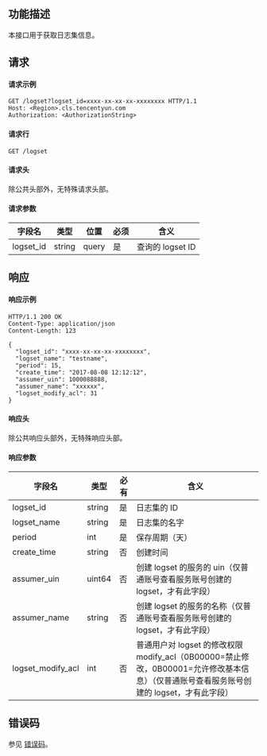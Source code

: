 ## 功能描述

本接口用于获取日志集信息。

## 请求

#### 请求示例

```shell
GET /logset?logset_id=xxxx-xx-xx-xx-xxxxxxxx HTTP/1.1
Host: <Region>.cls.tencentyun.com
Authorization: <AuthorizationString>
```

#### 请求行

```shell
GET /logset
```

#### 请求头

除公共头部外，无特殊请求头部。

#### 请求参数

| 字段名    | 类型   | 位置  | 必须 | 含义             |
| --------- | ------ | ----- | ---- | ---------------- |
| logset_id | string | query | 是   | 查询的 logset ID |

## 响应

#### 响应示例

```shell
HTTP/1.1 200 OK
Content-Type: application/json
Content-Length: 123

{
  "logset_id": "xxxx-xx-xx-xx-xxxxxxxx",
  "logset_name": "testname",
  "period": 15,
  "create_time": "2017-08-08 12:12:12",
  "assumer_uin": 1000088888,
  "assumer_name": "xxxxxx",
  "logset_modify_acl": 31
}
```

#### 响应头

除公共响应头部外，无特殊响应头部。

#### 响应参数

| 字段名            | 类型   | 必有 | 含义                                                         |
| ----------------- | ------ | ---- | ------------------------------------------------------------ |
| logset_id         | string | 是   | 日志集的 ID                                                  |
| logset_name       | string | 是   | 日志集的名字                                                 |
| period            | int    | 是   | 保存周期（天）                                               |
| create_time       | string | 否   | 创建时间                                                     |
| assumer_uin       | uint64 | 否   | 创建 logset 的服务的 uin（仅普通账号查看服务账号创建的 logset，才有此字段） |
| assumer_name      | string | 否   | 创建 logset 的服务的名称（仅普通账号查看服务账号创建的 logset，才有此字段） |
| logset_modify_acl | int    | 否   | 普通用户对 logset 的修改权限 modify_acl（0B00000=禁止修改，0B00001=允许修改基本信息）（仅普通账号查看服务账号创建的 logset，才有此字段） |

## 错误码

参见 [错误码](https://intl.cloud.tencent.com/document/product/614/12402)。
